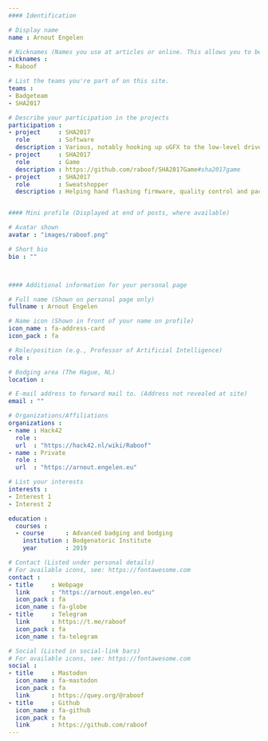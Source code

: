 ```yaml
---
#### Identification

# Display name
name : Arnout Engelen

# Nicknames (Names you use at articles or online. This allows you to be linked at articles.)
nicknames :
- Raboof

# List the teams you're part of on this site.
teams :
- Badgeteam
- SHA2017

# Describe your participation in the projects
participation :
- project     : SHA2017
  role        : Software
  description : Various, notably hooking up uGFX to the low-level drivers and to the Python bindings
- project     : SHA2017
  role        : Game
  description : https://github.com/raboof/SHA2017Game#sha2017game
- project     : SHA2017
  role        : Sweatshopper
  description : Helping hand flashing firmware, quality control and packaging.


#### Mini profile (Displayed at end of posts, where available)

# Avatar shown
avatar : "images/raboof.png"

# Short bio
bio : ""



#### Additional information for your personal page

# Full name (Shown on personal page only)
fullname : Arnout Engelen

# Name icon (Shown in front of your name on profile)
icon_name : fa-address-card
icon_pack : fa

# Role/position (e.g., Professor of Artificial Intelligence)
role :

# Bodging area (The Hague, NL)
location :

# E-mail address to forward mail to. (Address not revealed at site)
email : ""

# Organizations/Affiliations
organizations :
- name : Hack42
  role :
  url  : "https://hack42.nl/wiki/Raboof"
- name : Private
  role :
  url  : "https://arnout.engelen.eu"

# List your interests
interests :
- Interest 1
- Interest 2

education :
  courses :
  - course      : Advanced badging and bodging
    institution : Bodgenatoric Institute
    year        : 2019

# Contact (Listed under personal details)
# For available icons, see: https://fontawesome.com
contact :
- title     : Webpage
  link      : "https://arnout.engelen.eu"
  icon_pack : fa
  icon_name : fa-globe
- title     : Telegram
  link      : https://t.me/raboof
  icon_pack : fa
  icon_name : fa-telegram

# Social (Listed in social-link bars)
# For available icons, see: https://fontawesome.com
social :
- title     : Mastodon
  icon_name : fa-mastodon
  icon_pack : fa
  link      : https://quey.org/@raboof
- title     : Github
  icon_name : fa-github
  icon_pack : fa
  link      : https://github.com/raboof
---
```

